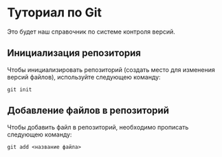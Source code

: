 # Туториал по Git
Это будет наш справочник по системе контроля версий.

## Инициализация репозитория

Чтобы инициализировать репозиторий (создать место для изменения версий файлов), используйте следующею команду:

```
git init
```
## Добавление файлов в репозиторий

Чтобы добавить файл в репозиторий, необходимо прописать следующею команду:

```
git add <название файла>
```


